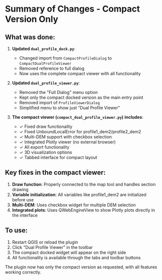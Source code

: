 # Summary of Changes - Compact Version Only

## What was done:

1. **Updated `dual_profile_dock.py`**:
   - Changed import from `CompactProfileDialog` to `CompactDualProfileViewer`
   - Removed reference to full dialog
   - Now uses the complete compact viewer with all functionality

2. **Updated `dual_profile_viewer.py`**:
   - Removed the "Full Dialog" menu option
   - Kept only the compact docked version as the main entry point
   - Removed import of `ProfileViewerDialog`
   - Simplified menu to show just "Dual Profile Viewer"

3. **The compact viewer (`compact_dual_profile_viewer.py`) includes**:
   - ✓ Fixed draw functionality
   - ✓ Fixed UnboundLocalError for profile1_dem2/profile2_dem2
   - ✓ Multi-DEM support with checkbox selection
   - ✓ Integrated Plotly viewer (no external browser)
   - ✓ All export functionality
   - ✓ 3D visualization options
   - ✓ Tabbed interface for compact layout

## Key fixes in the compact viewer:

1. **Draw function**: Properly connected to the map tool and handles section drawing
2. **Variable initialization**: All variables like profile1_dem2 are initialized before use
3. **Multi-DEM**: Uses checkbox widget for multiple DEM selection
4. **Integrated plots**: Uses QWebEngineView to show Plotly plots directly in the interface

## To use:

1. Restart QGIS or reload the plugin
2. Click "Dual Profile Viewer" in the toolbar
3. The compact docked widget will appear on the right side
4. All functionality is available through the tabs and toolbar buttons

The plugin now has only the compact version as requested, with all features working correctly.